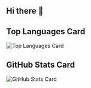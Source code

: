 ## Hi there 👋

## Top Languages Card

![Top Languages Card](https://github-readme-stats.vercel.app/api/top-langs/?username=aew2sbee&count_private=true&theme=dark)

## GitHub Stats Card

![GitHub Stats Card](https://github-readme-stats.vercel.app/api?username=aew2sbee&count_private=true&theme=dark)

<!--
**aew2sbee/aew2sbee** is a ✨ _special_ ✨ repository because its `README.md` (this file) appears on your GitHub profile.

Here are some ideas to get you started:

- 🔭 I’m currently working on ...
- 🌱 I’m currently learning ...
- 👯 I’m looking to collaborate on ...
- 🤔 I’m looking for help with ...
- 💬 Ask me about ...
- 📫 How to reach me: ...
- 😄 Pronouns: ...
- ⚡ Fun fact: ...
-->
